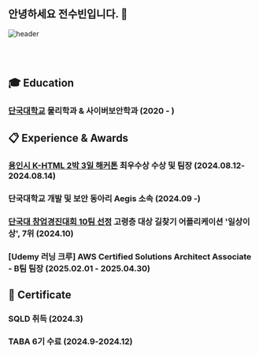 ## 안녕하세요 전수빈입니다. 👋
![header](https://capsule-render.vercel.app/api?type=wave&color=auto&height=300&section=header&text=Jeon%20Subin&fontSize=90)

 <br/>
 <br/>

## :mortar_board: Education
### [단국대학교](https://dankook.ac.kr/)  물리학과 & 사이버보안학과 (2020 - )
##  :clipboard: Experience & Awards
### [용인시 K-HTML 2박 3일 해커톤](https://webzine.dankook.ac.kr/news/articleView.html?idxno=180) 최우수상 수상 및 팀장 (2024.08.12-2024.08.14)
### 단국대학교 개발 및 보안 동아리 Aegis 소속 (2024.09 -)
### [단국대 창업경진대회 10팀 선정](https://startup.dankook.ac.kr/web/startup/-13?p_p_id=Bbs_WAR_bbsportlet&p_p_lifecycle=0&p_p_state=normal&p_p_mode=view&p_p_col_id=column-2&p_p_col_count=1&_Bbs_WAR_bbsportlet_curPage=1&_Bbs_WAR_bbsportlet_action=view_message&_Bbs_WAR_bbsportlet_messageId=793567) 고령층 대상 길찾기 어플리케이션 '일상이상', 7위 (2024.10)
### [Udemy 러닝 크루]  AWS Certified Solutions Architect Associate - B팀 팀장 (2025.02.01 - 2025.04.30)


##  🌱 Certificate
### SQLD 취득 (2024.3)
### TABA 6기 수료 (2024.9-2024.12)
<!--
